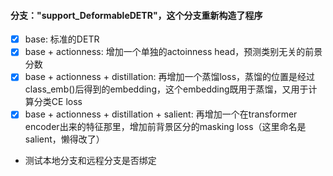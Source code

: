 #### 分支："support_DeformableDETR"，这个分支重新构造了程序
- [x] base: 标准的DETR
- [x] base + actionness: 增加一个单独的actoinness head，预测类别无关的前景分数
- [x] base + actionness + distillation: 再增加一个蒸馏loss，蒸馏的位置是经过class_emb()后得到的embedding，这个embedding既用于蒸馏，又用于计算分类CE loss
- [x] base + actionness + distillation + salient: 再增加一个在transformer encoder出来的特征那里，增加前背景区分的masking loss（这里命名是salient，懒得改了） 

- 测试本地分支和远程分支是否绑定